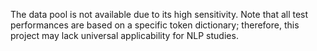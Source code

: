 The data pool is not available due to its high sensitivity. Note that all test performances are based on a specific token dictionary; therefore, this project may lack universal applicability for NLP studies.
